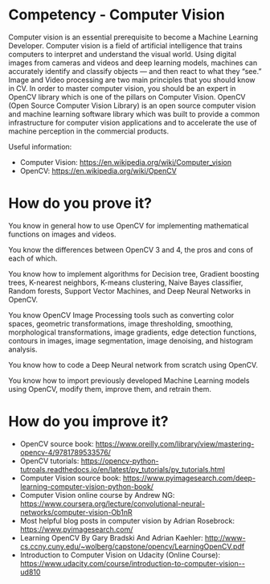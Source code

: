 # Competency - Computer Vision

Computer vision is an essential prerequisite to become a Machine Learning Developer. Computer vision is a field of artificial intelligence that trains computers to interpret and understand the visual world. Using digital images from cameras and videos and deep learning models, machines can accurately identify and classify objects — and then react to what they “see.” Image and Video processing are two main principles that you should know in CV. In order to master computer vision, you should be an expert in OpenCV library which is one of the pillars on Computer Vision. OpenCV (Open Source Computer Vision Library) is an open source computer vision and machine learning software library which was built to provide a common infrastructure for computer vision applications and to accelerate the use of machine perception in the commercial products.

Useful information:
- Computer Vision: https://en.wikipedia.org/wiki/Computer_vision
- OpenCV: https://en.wikipedia.org/wiki/OpenCV

# How do you prove it?

You know in general how to use OpenCV for implementing mathematical functions on images and videos.

You know the differences between OpenCV 3 and 4, the pros and cons of each of which.

You know how to implement algorithms for Decision tree, Gradient boosting trees, K-nearest neighbors, K-means clustering, Naive Bayes classifier, Random forests, Support Vector Machines, and Deep Neural Networks in OpenCV.

You know OpenCV Image Processing tools such as converting color spaces, geometric transformations, image thresholding, smoothing, morphological transformations, image gradients, edge detection functions, contours in images, image segmentation, image denoising, and histogram analysis.

You know how to code a Deep Neural network from scratch using OpenCV.

You know how to import previously developed Machine Learning models using OpenCV, modify them, improve them, and retrain them.

# How do you improve it?

- OpenCV source book: https://www.oreilly.com/library/view/mastering-opencv-4/9781789533576/
- OpenCV tutorials: https://opencv-python-tutroals.readthedocs.io/en/latest/py_tutorials/py_tutorials.html
- Computer Vision source book: https://www.pyimagesearch.com/deep-learning-computer-vision-python-book/
- Computer Vision online course by Andrew NG: https://www.coursera.org/lecture/convolutional-neural-networks/computer-vision-Ob1nR
- Most helpful blog posts in computer vision by Adrian Rosebrock: https://www.pyimagesearch.com/
- Learning OpenCV By Gary Bradski And Adrian Kaehler: http://www-cs.ccny.cuny.edu/~wolberg/capstone/opencv/LearningOpenCV.pdf
- Introduction to Computer Vision on Udacity (Online Course): https://www.udacity.com/course/introduction-to-computer-vision--ud810
